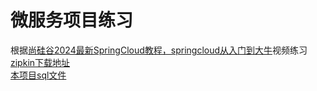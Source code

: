 # 微服务项目练习

根据[尚硅谷2024最新SpringCloud教程，springcloud从入门到大牛](https://www.bilibili.com/video/BV1gW421P7RD/?share_source=copy_web&vd_source=2fda0b25e50e841c8126929ff3e47259)视频练习 <br>
[zipkin下载地址](https://repo1.maven.org/maven2/io/zipkin/zipkin-server/3.1.1/zipkin-server-3.1.1-exec.jar) <br>
[本项目sql文件](resource/t_pay.sql) <br>
